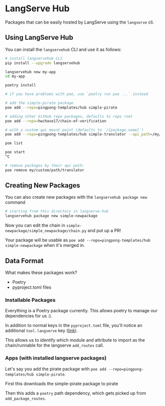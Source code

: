 # LangServe Hub

Packages that can be easily hosted by LangServe using the `langserve` cli.

## Using LangServe Hub

You can install the `langservehub` CLI and use it as follows:
```bash
# install langservehub CLI
pip install --upgrade langservehub

langservehub new my-app
cd my-app

poetry install

# if you have problems with poe, use `poetry run poe ...` instead

# add the simple-pirate package
poe add --repo=pingpong-templates/hub simple-pirate

# adding other GitHub repo packages, defaults to repo root
poe add --repo=hwchase17/chain-of-verification

# with a custom api mount point (defaults to `/{package_name}`)
poe add --repo=pingpong-templates/hub simple-translator --api_path=/my/custom/path/translator

poe list

poe start
^C

# remove packages by their api path:
poe remove my/custom/path/translator
```

## Creating New Packages

You can also create new packages with the `langservehub package new` command

```bash
# starting from this directory in langserve-hub
langservehub package new simple-newpackage
```

Now you can edit the chain in `simple-newpackage/simple_newpackage/chain.py` and put up a PR!

Your package will be usable as `poe add --repo=pingpong-templates/hub simple-newpackage` when it's merged in.

## Data Format

What makes these packages work?

- Poetry
- pyproject.toml files

### Installable Packages

Everything is a Poetry package currently. This allows poetry to manage our dependencies for us :).

In addition to normal keys in the `pyproject.toml` file, you'll notice an additional `tool.langserve` key ([link](https://github.com/langchain-ai/langserve-hub/blob/main/simple/pirate/pyproject.toml#L13-L15)).

This allows us to identify which module and attribute to import as the chain/runnable for the langserve `add_routes` call.

### Apps (with installed langserve packages)

Let's say you add the pirate package with `poe add --repo=pingpong-templates/hub simple-pirate`.

First this downloads the simple-pirate package to pirate

Then this adds a `poetry` path dependency, which gets picked up from `add_package_routes`.